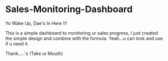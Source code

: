 # Sales-Monitoring-Dashboard

Yo Wake Up, Dae's In Here !!!


This is a simple dashboard to monitoring ur sales progress, i just created the simple design and combine with the formula.
Yeah...u can look and use if u need it.




Thank.....'s
(Take ur Mouth)
